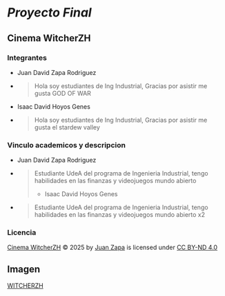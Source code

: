 # *Proyecto Final* 
## Cinema WitcherZH

### Integrantes
*  Juan David Zapa Rodriguez
*  > Hola soy estudiantes de Ing Industrial, Gracias por asistir me gusta GOD OF WAR 
*  Isaac David Hoyos Genes
*  > Hola soy estudiantes de Ing Industrial, Gracias por asistir me gusta el stardew valley 

### Vinculo academicos y descripcion
* Juan David Zapa Rodriguez
* > Estudiante UdeA del programa de Ingenieria Industrial, tengo habilidades en las finanzas y videojuegos mundo abierto
  > * Isaac David Hoyos Genes
* > Estudiante UdeA del programa de Ingenieria Industrial, tengo habilidades en las finanzas y videojuegos mundo abierto x2


### Licencia
<a href="https://github.com/juanzapa50/Proyecto_CinemaWitcherZH">Cinema WitcherZH</a> © 2025 by <a href="https://github.com/juanzapa50">Juan Zapa</a> is licensed under <a href="https://creativecommons.org/licenses/by-nd/4.0/">CC BY-ND 4.0</a><img src="https://mirrors.creativecommons.org/presskit/icons/cc.svg" alt="" style="max-width: 1em;max-height:1em;margin-left: .2em;"><img src="https://mirrors.creativecommons.org/presskit/icons/by.svg" alt="" style="max-width: 1em;max-height:1em;margin-left: .2em;"><img src="https://mirrors.creativecommons.org/presskit/icons/nd.svg" alt="" style="max-width: 1em;max-height:1em;margin-left: .2em;">

## Imagen
[WITCHERZH](https://assets.nintendo.com/image/upload/c_fill,w_1200/q_auto:best/f_auto/dpr_2.0/ncom/software/switch/70010000033071/3f7ee6aa3482b514bd443e116022b038a9728f017916ed37da3f09f731a7d5f2)
